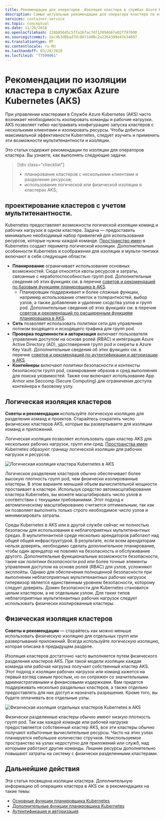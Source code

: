 ```yaml
---
title: Рекомендации для операторов. Изоляция кластера в службах Azure Kubernetes (AKS)
description: Самые актуальные рекомендации для оператора кластера по изоляции в службе Azure Kubernetes (AKS)
services: container-service
ms.topic: conceptual
ms.date: 11/26/2018
ms.openlocfilehash: 228b856d5c5ffa2bfac7df12094667e02f797690
ms.sourcegitcommit: 2ec4b3d0bad7dc0071400c2a2264399e4fe34897
ms.translationtype: MT
ms.contentlocale: ru-RU
ms.lasthandoff: 03/28/2020
ms.locfileid: "77594861"
---
```

# <a name="best-practices-for-cluster-isolation-in-azure-kubernetes-service-aks"></a>Рекомендации по изоляции кластера в службах Azure Kubernetes (AKS)

При управлении кластерами в Cлужбе Azure Kubernetes (AKS) часто возникает необходимость изолировать команды и рабочие нагрузки. AKS позволяет гибко настраивать конфигурацию запуска кластеров с несколькими клиентами и изолировать ресурсы. Чтобы добиться максимальной эффективности Kubernetes, следует изучить и применить эти возможности мультитенантности и изоляции.

Это статья содержит рекомендации по изоляции для операторов кластера. Вы узнаете, как выполнять следующие задачи:

> [!div class="checklist"]
> * планирование кластеров с несколькими клиентами и разделение ресурсов;
> * использование логической или физической изоляции в кластерах AKS;

## <a name="design-clusters-for-multi-tenancy"></a>проектирование кластеров с учетом мультитенантности.

Kubernetes предоставляет возможности логической изоляции команд и рабочих нагрузок в одном кластере. Задача — предоставить минимально необходимый набор привилегий для использования ресурсов, которые нужны каждой команде. [Пространство имен][k8s-namespaces] в Kubernetes создает периметр логической изоляции. Дополнительные особенности Kubernetes и соображения для изоляции и мульти-тентики включают в себя следующие области:

* **Планирование** ограничивает использование основных возможностей. Сюда относятся квоты ресурсов и затраты, связанные с неработоспособностью групп pod. Дополнительные сведения об этих функциях см. в перечне [советов и рекомендаций по базовым функциям планировщика в AKS][aks-best-practices-scheduler].
  * Планировщик поддерживает и более сложные функции, например использование отметок и толерантностей, выбор узлов, а также добавление и удаление сходства узлов и групп pod. Дополнительные сведения об этих функциях см. в перечне [советов и рекомендаций по расширенным функциям планировщика в AKS][aks-best-practices-advanced-scheduler].
* **Сеть** позволяет использовать политики сети для управления потоком входящего и исходящего трафика для групп pod.
* **Проверка подлинности и авторизация** включает пользователя управления доступом на основе ролей (RBAC) и интеграции Azure Active Directory (AD), удостоверения групп pod и секреты в Azure Key Vault. Дополнительные сведения об этих функциях см. в перечне [советов и рекомендаций по аутентификации и авторизации в AKS][aks-best-practices-identity].
* **Контейнеры** включают политики безопасности и контексты безопасности групп pod, сканирование образов и сред выполнения для поиска уязвимостей. Также они включают использование App Armor или Seccomp (Secure Computing) для ограничения доступа контейнера к базовому узлу.

## <a name="logically-isolate-clusters"></a>Логическая изоляция кластеров

**Советы и рекомендации** используйте логическую изоляцию для разделения команд и проектов. Старайтесь сократить число физических кластеров AKS, которые вы развертываете для изоляции команд и приложений.

Логическая изоляция позволяет использовать один кластер AKS для нескольких рабочих нагрузок, групп или сред. [Пространства имен][k8s-namespaces] Kubernetes образуют границу логической изоляции для рабочих нагрузок и ресурсов.

![Логическая изоляция кластера Kubernetes в AKS](media/operator-best-practices-cluster-isolation/logical-isolation.png)

Логическое разделение кластеров обычно обеспечивает более высокую плотность групп pod, чем физически изолированные кластеры. В этом варианте меньший объем вычислительной мощности простаивает в кластере. Используя средство автомасштабирования кластера Kubernetes, вы можете масштабировать число узлов в соответствии с текущими требованиями. Этот подход к автоматическому масштабированию считается оптимальным, так как он позволяет выполнять только строго необходимое число узлов и минимизировать затраты.

Среды Kubernetes в AKS или в другой службе сейчас не полностью безопасны для использования в неблагоприятных мультитенантных средах. В мультитенантной среде несколько арендаторов работают над общей общей инфраструктурой. В результате, если всем арендаторам нельзя доверять, необходимо сделать дополнительное планирование, чтобы один арендатор не повлиял на безопасность и обслуживание другого. Дополнительные функциональные возможности безопасности, такие как *политики безопасности pod* или более точные элементы управления доступом на основе ролей (RBAC) для узлов, усложняют эксплойты. Однако для обеспечения полноценной безопасности при выполнении неблагоприятных мультитенантных рабочих нагрузок гипервизор является единственным уровнем безопасности, которому следует доверять. Домен безопасности для Kubernetes становится целым кластером, а не отдельным узлом. Для таких типов неблагоприятных мультитенантных рабочих нагрузок следует использовать физически изолированные кластеры.

## <a name="physically-isolate-clusters"></a>Физическая изоляция кластеров

**Советы и рекомендации** — старайтесь как можно меньше использовать физическую изоляцию для отдельных групп или развертываний приложений. Всегда используйте *логическую* изоляцию, которая описана в предыдущем разделе.

Изоляция кластеров достаточно часто выполняется путем физического разделения кластеров AKS. При такой модели изоляции каждая команда или рабочая нагрузка получает собственный кластер AKS. Этот подход к изоляции рабочих нагрузок или команд кажется на первый взгляд самым простым, но он сопряжен со значительными административными и финансовыми издержками. Вам придется поддерживать несколько раздельных кластеров, а также отдельно предоставлять для них доступ и назначать разрешения. Кроме того, вы будете оплачивать все отдельные узлы.

![Физическая изоляция отдельных кластеров Kubernetes в AKS](media/operator-best-practices-cluster-isolation/physical-isolation.png)

Физически разделенные кластеры обычно имеют низкую плотность групп pod. Так как каждой команде или рабочей нагрузке предоставляется собственный кластер AKS, все эти кластеры обычно получают избыточные вычислительные ресурсы. Часто на этих узлах планируется небольшое количество стручков. Неиспользуемое пространство на узлах недоступно для приложений или служб, над которыми работают другие команды. Лишние ресурсы дополнительно повышают затраты на систему с физически разделенными кластерами.

## <a name="next-steps"></a>Дальнейшие действия

Эта статья посвящена изоляции кластера. Дополнительную информацию об операциях кластера в AKS см. в рекомендациях на такие темы:

* [Основные функции планировщика Kubernetes][aks-best-practices-scheduler]
* [Дополнительные функции планировщика Kubernetes][aks-best-practices-advanced-scheduler]
* [Аутентификация и авторизация][aks-best-practices-identity]

<!-- EXTERNAL LINKS -->

<!-- INTERNAL LINKS -->
[k8s-namespaces]: concepts-clusters-workloads.md#namespaces
[aks-best-practices-scheduler]: operator-best-practices-scheduler.md
[aks-best-practices-advanced-scheduler]: operator-best-practices-advanced-scheduler.md
[aks-best-practices-identity]: operator-best-practices-identity.md
